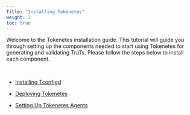 ```yaml
---
Title: "Installing Tokenetes"
weight: 3
toc: true
---
```


Welcome to the Tokenetes installation guide. This tutorial will guide you through setting up the components needed to start using Tokenetes for generating and validating TraTs. Please follow the steps below to install each component.

&nbsp;

- [Installing Tconfigd](/docs/installation/installing-tconfigd)

- [Deploying Tokenetes](/docs/installation/deploying-tokenetes)

- [Setting Up Tokenetes Agents](/docs/installation/setting-up-tokenetes-agents)